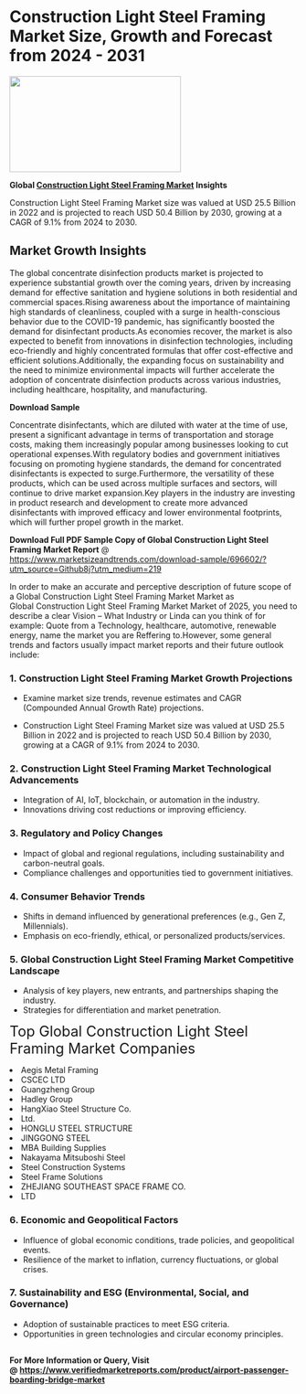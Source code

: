 <H1>Construction Light Steel Framing Market Size, Growth and Forecast from 2024 - 2031</H1><img class="aligncenter size-medium wp-image-584254" src="https://thirdeyenews.in/wp-content/uploads/2024/09/Global-Market-Research-300x168.jpeg" alt="" width="300" height="168" /><p><strong>Global&nbsp;<a href="https://www.marketsizeandtrends.com/download-sample/696602/?utm_source=Github8j?utm_medium=219">Construction Light Steel Framing Market</a> Insights</strong></p><p>Construction Light Steel Framing Market size was valued at USD 25.5 Billion in 2022 and is projected to reach USD 50.4 Billion by 2030, growing at a CAGR of 9.1% from 2024 to 2030.</p><p><h2>Market Growth Insights</h2> <p>The global concentrate disinfection products market is projected to experience substantial growth over the coming years, driven by increasing demand for effective sanitation and hygiene solutions in both residential and commercial spaces.Rising awareness about the importance of maintaining high standards of cleanliness, coupled with a surge in health-conscious behavior due to the COVID-19 pandemic, has significantly boosted the demand for disinfectant products.As economies recover, the market is also expected to benefit from innovations in disinfection technologies, including eco-friendly and highly concentrated formulas that offer cost-effective and efficient solutions.Additionally, the expanding focus on sustainability and the need to minimize environmental impacts will further accelerate the adoption of concentrate disinfection products across various industries, including healthcare, hospitality, and manufacturing.</p> <p><strong>Download Sample</strong></p> <p>Concentrate disinfectants, which are diluted with water at the time of use, present a significant advantage in terms of transportation and storage costs, making them increasingly popular among businesses looking to cut operational expenses.With regulatory bodies and government initiatives focusing on promoting hygiene standards, the demand for concentrated disinfectants is expected to surge.Furthermore, the versatility of these products, which can be used across multiple surfaces and sectors, will continue to drive market expansion.Key players in the industry are investing in product research and development to create more advanced disinfectants with improved efficacy and lower environmental footprints, which will further propel growth in the market.</p> <p><span class=""><strong>Download Full PDF Sample Copy of Global Construction Light Steel Framing Market Report</strong> @ <a href="https://www.marketsizeandtrends.com/download-sample/696602/?utm_source=Github8j?utm_medium=219" target="_blank">https://www.marketsizeandtrends.com/download-sample/696602/?utm_source=Github8j?utm_medium=219</a></span></p><p>In order to make an accurate and perceptive description of future scope of a Global&nbsp;Construction Light Steel Framing Market Market as Global&nbsp;Construction Light Steel Framing Market Market of 2025, you need to describe a clear Vision &ndash; What Industry or Linda can you think of for example: Quote from a Technology, healthcare, automotive, renewable energy, name the market you are Reffering to.However, some general trends and factors usually impact market reports and their future outlook include:</p><h3>1.&nbsp;<strong>Construction Light Steel Framing Market Growth Projections</strong></h3><ul><li>Examine market size trends, revenue estimates and CAGR (Compounded Annual Growth Rate) projections.</li><li><p>Construction Light Steel Framing Market size was valued at USD 25.5 Billion in 2022 and is projected to reach USD 50.4 Billion by 2030, growing at a CAGR of 9.1% from 2024 to 2030.</p></li></ul><h3>2.&nbsp;<strong>Construction Light Steel Framing Market Technological Advancements</strong></h3><ul><li>Integration of AI, IoT, blockchain, or automation in the industry.</li><li>Innovations driving cost reductions or improving efficiency.</li></ul><h3>3.&nbsp;<strong>Regulatory and Policy Changes</strong></h3><ul><li>Impact of global and regional regulations, including sustainability and carbon-neutral goals.</li><li>Compliance challenges and opportunities tied to government initiatives.</li></ul><h3>4.&nbsp;<strong>Consumer Behavior Trends</strong></h3><ul><li>Shifts in demand influenced by generational preferences (e.g., Gen Z, Millennials).</li><li>Emphasis on eco-friendly, ethical, or personalized products/services.</li></ul><h3>5.&nbsp;<strong>Global Construction Light Steel Framing Market Competitive Landscape</strong></h3><ul><li>Analysis of key players, new entrants, and partnerships shaping the industry.</li><li>Strategies for differentiation and market penetration.</li></ul><p data-pm-slice="1 1 []"><span style="color: inherit; font-family: inherit; font-size: 25px;">Top Global Construction Light Steel Framing Market Companies</span></p><div class="" data-test-id=""><p><li>Aegis Metal Framing</li><li> CSCEC LTD</li><li> Guangzheng Group</li><li> Hadley Group</li><li> HangXiao Steel Structure Co.</li><li> Ltd.</li><li> HONGLU STEEL STRUCTURE</li><li> JINGGONG STEEL</li><li> MBA Building Supplies</li><li> Nakayama Mitsuboshi Steel</li><li> Steel Construction Systems</li><li> Steel Frame Solutions</li><li> ZHEJIANG SOUTHEAST SPACE FRAME CO.</li><li> LTD</li></p></div><h3>6.&nbsp;<strong>Economic and Geopolitical Factors</strong></h3><ul><li>Influence of global economic conditions, trade policies, and geopolitical events.</li><li>Resilience of the market to inflation, currency fluctuations, or global crises.</li></ul><h3>7.&nbsp;<strong>Sustainability and ESG (Environmental, Social, and Governance)</strong></h3><ul><li>Adoption of sustainable practices to meet ESG criteria.</li><li>Opportunities in green technologies and circular economy principles.</li></ul><h2><strong style="font-size: 14px;">For More Information or Query, Visit @&nbsp;</strong><a style="background-color: #ffffff; font-size: 14px;" href="https://www.marketsizeandtrends.com/report/construction-light-steel-framing-market/" target="_blank">https://www.verifiedmarketreports.com/product/airport-passenger-boarding-bridge-market</a></h2>